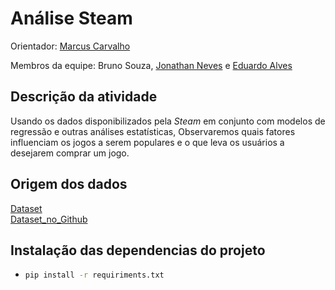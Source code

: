 # Análise Steam
Orientador:  [Marcus Carvalho](https://github.com/marcuswac) <br>

Membros da equipe: Bruno Souza, [Jonathan Neves](https://github.com/jabomgo) e [Eduardo Alves](https://github.com/EduardoAlvez)

## Descrição da atividade 
Usando os dados disponibilizados pela *Steam* em conjunto com modelos de regressão e outras análises estatísticas, Observaremos quais fatores influenciam os jogos a serem populares e o que leva os usuários a desejarem comprar um jogo. 

## Origem dos dados
[Dataset](https://www.kaggle.com/datasets/fronkongames/steam-games-dataset?resource=download)<br>
[Dataset_no_Github](https://github.com/FronkonGames/Steam-Games-Scraper.git)

## Instalação das dependencias do projeto
 - ```bash
   pip install -r requiriments.txt
   ```


